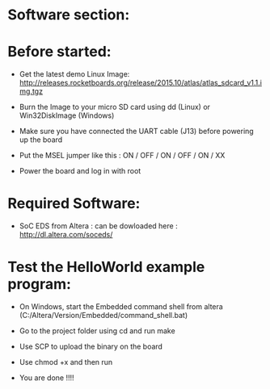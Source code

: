 Software section:
====

Before started:
===
  
  * Get the latest demo Linux Image:
    http://releases.rocketboards.org/release/2015.10/atlas/atlas_sdcard_v1.1.img.tgz

  * Burn the Image to your micro SD card using dd (Linux) or Win32DiskImage
    (Windows)
  
  * Make sure you have connected the UART cable (J13) before powering up the board

  * Put the MSEL jumper like this : ON / OFF / ON / OFF / ON / XX

  * Power the board and log in with root

Required Software:
===

  * SoC EDS from Altera : can be dowloaded here : http://dl.altera.com/soceds/

Test the HelloWorld example program:
===

  * On Windows, start the Embedded command shell from altera
(C:/Altera/Version/Embedded/command_shell.bat)
  
  * Go to the project folder using cd and run make

  * Use SCP to upload the binary on the board

  * Use chmod +x and then run

  * You are done !!!!


